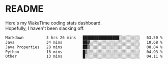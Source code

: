 # README

Here's my WakaTime coding stats dashboard.  
Hopefully, I haven't been slacking off.

<!--START_SECTION:waka-->

```txt
Markdown          3 hrs 26 mins   ████████████████░░░░░░░░░   63.50 %
Java              34 mins         ██▓░░░░░░░░░░░░░░░░░░░░░░   10.68 %
Java Properties   28 mins         ██▒░░░░░░░░░░░░░░░░░░░░░░   08.84 %
Python            16 mins         █▒░░░░░░░░░░░░░░░░░░░░░░░   04.93 %
Other             13 mins         █░░░░░░░░░░░░░░░░░░░░░░░░   04.11 %
```

<!--END_SECTION:waka-->
